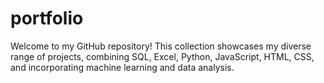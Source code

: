 # portfolio
Welcome to my GitHub repository! This collection showcases my diverse range of projects, combining SQL, Excel, Python, JavaScript, HTML, CSS, and incorporating machine learning and data analysis.


